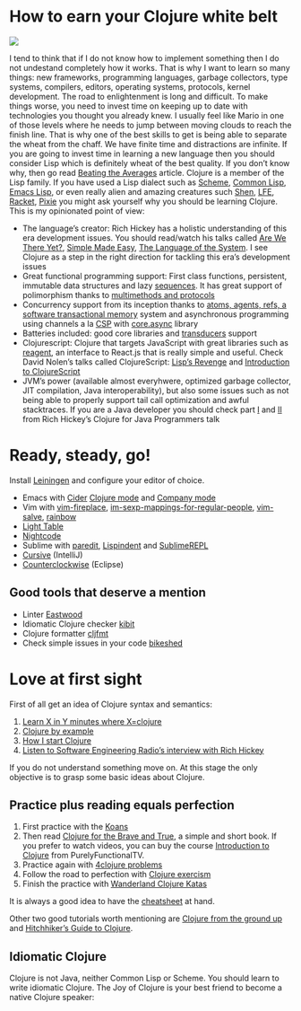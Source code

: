 # How to earn your Clojure white belt


![](https://miro.medium.com/max/560/1*uFlthCHz1YbmOvzhdVBrFw.jpeg?q=20)

I tend to think that if I do not know how to implement something then I do not undestand completely how it works. That is why I want to learn so many things: new frameworks, programming languages, garbage collectors, type systems, compilers, editors, operating systems, protocols, kernel development. The road to enlightenment is long and difficult. To make things worse, you need to invest time on keeping up to date with technologies you thought you already knew. I usually feel like Mario in one of those levels where he needs to jump between moving clouds to reach the finish line.
That is why one of the best skills to get is being able to separate the wheat from the chaff. We have finite time and distractions are infinite. If you are going to invest time in learning a new language then you should consider Lisp which is definitely wheat of the best quality. If you don’t know why, then go read [Beating the Averages](http://www.paulgraham.com/avg.html) article. Clojure is a member of the Lisp family. If you have used a Lisp dialect such as [Scheme](http://www.schemers.org/), [Common Lisp](https://common-lisp.net/), [Emacs Lisp](https://en.wikipedia.org/wiki/Emacs_Lisp), or even really alien and amazing creatures such [Shen](http://www.shenlanguage.org/), [LFE](http://lfe.io/), [Racket](http://racket-lang.org/), [Pixie](https://github.com/pixie-lang/pixie) you might ask yourself why you should be learning Clojure. This is my opinionated point of view:

-   The language’s creator: Rich Hickey has a holistic understanding of this era development issues. You should read/watch his talks called [Are We There Yet?](https://github.com/matthiasn/talk-transcripts/blob/master/Hickey_Rich/AreWeThereYet.md), [Simple Made Easy](https://github.com/matthiasn/talk-transcripts/blob/master/Hickey_Rich/SimpleMadeEasy.md), [The Language of the System](https://youtu.be/ROor6_NGIWU). I see Clojure as a step in the right direction for tackling this era’s development issues
-   Great functional programming support: First class functions, persistent, immutable data structures and lazy [sequences](http://www.braveclojure.com/core-functions-in-depth/#2__The_Sequence_Abstraction). It has great support of polimorphism thanks to [multimethods and protocols](http://clojure-doc.org/articles/language/polymorphism.html)
-   Concurrency support from its inception thanks to [atoms, agents, refs, a software transactional memory](http://clojure-doc.org/articles/language/concurrency_and_parallelism.html) system and asynchronous programming using channels a la [CSP](https://en.wikipedia.org/wiki/Communicating_sequential_processes) with [core.async](http://clojure.com/blog/2013/06/28/clojure-core-async-channels.html) library
-   Batteries included: good core libraries and [transducers](https://www.youtube.com/watch?v=6mTbuzafcII) support
-   Clojurescript: Clojure that targets JavaScript with great libraries such as [reagent](https://github.com/reagent-project/reagent), an interface to React.js that is really simple and useful. Check David Nolen’s talks called ClojureScript: [Lisp’s Revenge](https://youtu.be/MTawgp3SKy8) and [Introduction to ClojureScript](https://youtu.be/-I5ldi2aJTI)
-   JVM’s power (available almost everyhwere, optimized garbage collector, JIT compilation, Java interoperability), but also some issues such as not being able to properly support tail call optimization and awful stacktraces. If you are a Java developer you should check part [I](https://www.youtube.com/watch?v=P76Vbsk_3J0) and [II](https://www.youtube.com/watch?v=hb3rurFxrZ8) from Rich Hickey’s Clojure for Java Programmers talk
# Ready, steady, go!

Install [Leiningen](http://leiningen.org/#install) and configure your editor of choice.

-   Emacs with [Cider](https://github.com/clojure-emacs/cider) [Clojure mode](https://github.com/clojure-emacs/clojure-mode) and [Company mode](http://company-mode.github.io)
-   Vim with [vim-fireplace](https://github.com/tpope/vim-fireplace), [im-sexp-mappings-for-regular-people](https://github.com/tpope/vim-sexp-mappings-for-regular-people), [vim-salve](https://github.com/tpope/vim-salve), [rainbow](https://github.com/luochen1990/rainbow)
-   [Light Table](http://lighttable.com/)
-   [Nightcode](https://sekao.net/nightcode/)
-   Sublime with [paredit](https://github.com/odyssomay/paredit), [Lispindent](https://github.com/odyssomay/sublime-lispindent) and [SublimeREPL](https://www.google.com.ar/search?q=SublimeREPL)
-   [Cursive](https://cursiveclojure.com/) (IntelliJ)
-   [Counterclockwise](http://doc.ccw-ide.org/documentation.html#install-as-standalone-product) (Eclipse)

## Good tools that deserve a mention

-   Linter [Eastwood](https://github.com/jonase/eastwood)
-   Idiomatic Clojure checker [kibit](https://github.com/jonase/kibit)
-   Clojure formatter [cljfmt](https://github.com/weavejester/cljfmt)
-   Check simple issues in your code [bikeshed](https://github.com/dakrone/lein-bikeshed)

# Love at first sight

First of all get an idea of Clojure syntax and semantics:

1.  [Learn X in Y minutes where X=clojure](http://learnxinyminutes.com/docs/clojure/)
2.  [Clojure by example](https://kimh.github.io/clojure-by-example/)
3.  [How I start Clojure](http://howistart.org/posts/clojure/1/)
4.  [Listen to Software Engineering Radio’s interview with Rich Hickey](http://www.se-radio.net/2010/03/episode-158-rich-hickey-on-clojure/)

If you do not understand something move on. At this stage the only objective is to grasp some basic ideas about Clojure.

## Practice plus reading equals perfection

1.  First practice with the [Koans](http://clojurekoans.com/)
2.  Then read [Clojure for the Brave and True](http://www.braveclojure.com/), a simple and short book. If you prefer to watch videos, you can buy the course [Introduction to Clojure](http://www.purelyfunctional.tv/intro-to-clojure) from PurelyFunctionalTV.
3.  Practice again with [4clojure problems](https://www.4clojure.com/)
4.  Follow the road to perfection with [Clojure exercism](http://exercism.io/languages/clojure)
5.  Finish the practice with [Wanderland Clojure Katas](https://github.com/gigasquid/wonderland-clojure-katas)

It is always a good idea to have the [cheatsheet](http://clojure.org/api/cheatsheet) at hand.

Other two good tutorials worth mentioning are [Clojure from the ground up](https://aphyr.com/tags/Clojure-from-the-ground-up) and [Hitchhiker’s Guide to Clojure](http://hitchhikersclojure.com/).

## Idiomatic Clojure

Clojure is not Java, neither Common Lisp or Scheme. You should learn to write idiomatic Clojure. The Joy of Clojure is your best friend to become a native Clojure speaker:
